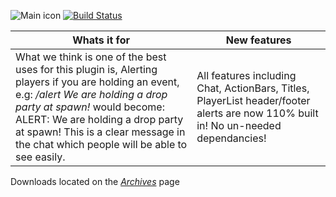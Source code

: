 ![Main icon](http://goo.gl/5HcH7T)
[![Build Status](https://travis-ci.org/boomboompower/SimpleChatAlert.svg?branch=master)](https://travis-ci.org/boomboompower/SimpleChatAlert)

Whats it for | New features 
------------ | -------------
What we think is one of the best uses for this plugin is, Alerting players if you are holding an event, e.g: _/alert We are holding a drop party at spawn!_ would become: ALERT: We are holding a drop party at spawn! This is a clear message in the chat which people will be able to see easily. | All features including Chat, ActionBars, Titles, PlayerList header/footer alerts are now 110% built in! No un-needed dependancies!

Downloads located on the [_Archives_](http://boomboompower.weebly.com/archives.html) page
